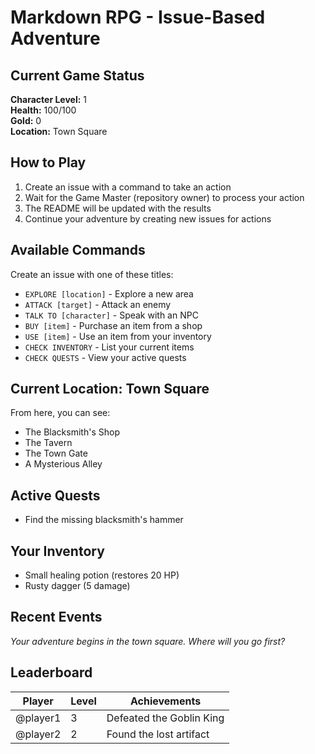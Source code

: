 # Markdown RPG - Issue-Based Adventure

## Current Game Status
**Character Level:** 1  
**Health:** 100/100  
**Gold:** 0  
**Location:** Town Square

## How to Play
1. Create an issue with a command to take an action
2. Wait for the Game Master (repository owner) to process your action
3. The README will be updated with the results
4. Continue your adventure by creating new issues for actions

## Available Commands
Create an issue with one of these titles:

- `EXPLORE [location]` - Explore a new area
- `ATTACK [target]` - Attack an enemy
- `TALK TO [character]` - Speak with an NPC
- `BUY [item]` - Purchase an item from a shop
- `USE [item]` - Use an item from your inventory
- `CHECK INVENTORY` - List your current items
- `CHECK QUESTS` - View your active quests

## Current Location: Town Square
From here, you can see:
- The Blacksmith's Shop
- The Tavern
- The Town Gate
- A Mysterious Alley

## Active Quests
- Find the missing blacksmith's hammer

## Your Inventory
- Small healing potion (restores 20 HP)
- Rusty dagger (5 damage)

## Recent Events
*Your adventure begins in the town square. Where will you go first?*

## Leaderboard
| Player | Level | Achievements |
|--------|-------|--------------|
| @player1 | 3 | Defeated the Goblin King |
| @player2 | 2 | Found the lost artifact |
```
